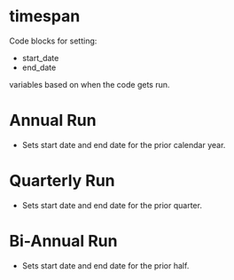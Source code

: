 # timespan

Code blocks for setting:
  - start_date
  - end_date 
  
variables based on when the code gets run.

# Annual Run
- Sets start date and end date for the prior calendar year.

# Quarterly Run
- Sets start date and end date for the prior quarter.

# Bi-Annual Run
- Sets start date and end date for the prior half.
